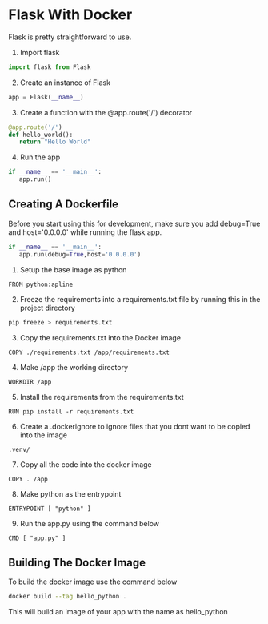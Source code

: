 # Flask With Docker

Flask is pretty straightforward to use.

1. Import flask
```python
import flask from Flask
```
2. Create an instance of Flask
```python
app = Flask(__name__)
```
3. Create a function with the @app.route('/<route>') decorator
```python
@app.route('/')
def hello_world():
   return "Hello World"
```
4. Run the app 
```python
if __name__ == '__main__':
   app.run()
```

## Creating A Dockerfile

Before you start using this for development, make sure you add debug=True and host='0.0.0.0' while running the flask app.

```python
if __name__ == '__main__':
   app.run(debug=True,host='0.0.0.0')
```

1. Setup the base image as python
```docker
FROM python:apline
```

2. Freeze the requirements into a requirements.txt file by running this in the project directory
```bash
pip freeze > requirements.txt
```

3. Copy the requirements.txt into the Docker image
```docker
COPY ./requirements.txt /app/requirements.txt
```

4. Make /app the working directory
```docker
WORKDIR /app
```

5. Install the requirements from the requirements.txt
```docker
RUN pip install -r requirements.txt
```

6. Create a .dockerignore to ignore files that you dont want to be copied into the image

```docker
.venv/
```

7. Copy all the code into the docker image
```
COPY . /app
```
8. Make python as the entrypoint 
```docker
ENTRYPOINT [ "python" ]
```

9. Run the app.py using the command below
```docker
CMD [ "app.py" ]
```

## Building The Docker Image

To build the docker image use the command below
```bash
docker build --tag hello_python .
```
 This will build an image of your app with the name as hello_python
